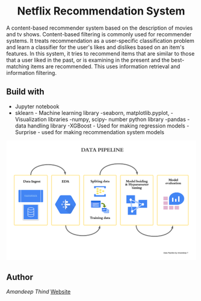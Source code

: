 <h1 align="center">Netflix Recommendation System</h1>
A content-based recommender system based on the description of movies and tv shows. 
Content-based filtering is commonly used for recommender systems. It treats recommendation as a user-specific classification problem and learn a classifier for the user's likes and dislikes based on an item's features. In this system, it tries to recommend items that are similar to those that a user liked in the past, or is examining in the present and the best-matching items are recommended. This uses information retrieval and information filtering.

## Build with
- Jupyter notebook 
- sklearn - Machine learning library
-seaborn, matplotlib.pyplot, - Visualization libraries
-numpy, scipy- number python library
-pandas - data handling library
-XGBoost - Used for making regression models
-Surprise - used for making recommendation system models


![alt text](https://raw.githubusercontent.com/aman-thind/Data-Viz/main/Data%20pipeline.png)


## Author
*Amandeep Thind*
[Website](https://aman-thind.github.io/Portfolio "Welcome")
